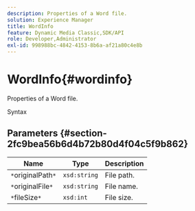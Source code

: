 ```yaml
---
description: Properties of a Word file.
solution: Experience Manager
title: WordInfo
feature: Dynamic Media Classic,SDK/API
role: Developer,Administrator
exl-id: 998988bc-4842-4153-8b6a-af21a80c4e8b
---
```

# WordInfo{#wordinfo}

Properties of a Word file.

 Syntax 

## Parameters {#section-2fc9bea56b6d4b72b80d4f04c5f9b862}

|  Name  | Type  | Description  |
|---|---|---|
|  `*`originalPath`*`  | `xsd:string`  | File path.  |
|  `*`originalFile`*`  | `xsd:string`  | File name.  |
|  `*`fileSize`*`  | `xsd:int`  | File size.  |
